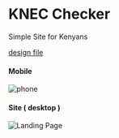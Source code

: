 # KNEC Checker

Simple Site for Kenyans


[design file](https://www.figma.com/file/qjrsd4U6xVqErDDFCkVACT/KNEC-design?type=design&node-id=0-286&mode=design&t=t8ECU23FLaOUsFRb-0)

#### Mobile
![phone](https://github.com/shadmeoli/KNEC-checker/assets/85517013/e15b386c-4095-4d7e-8538-ad7d2a35f208)

#### Site ( desktop )
![Landing Page](https://github.com/shadmeoli/KNEC-checker/assets/85517013/afa5d65a-d2b4-4873-83f2-262cfedb29ff)


